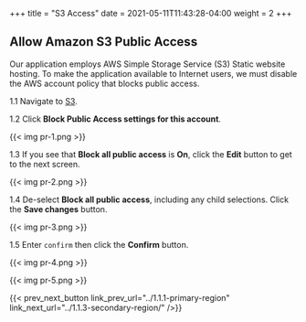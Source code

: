 +++
title = "S3 Access"
date =  2021-05-11T11:43:28-04:00
weight = 2
+++

## Allow Amazon S3 Public Access

Our application employs AWS Simple Storage Service (S3) Static website hosting. To make the application available to Internet users, we must disable the AWS account policy that blocks public access.

1.1 Navigate to [S3](https://us-east-1.console.aws.amazon.com/s3/home?region=us-east-1#/).

1.2 Click **Block Public Access settings for this account**.

{{< img pr-1.png >}}

1.3 If you see that **Block all public access** is **On**, click the **Edit** button to get to the next screen.

{{< img pr-2.png >}}

1.4 De-select **Block all public access**, including any child selections. Click the **Save changes** button.

{{< img pr-3.png >}}

1.5 Enter `confirm` then click the **Confirm** button.

{{< img pr-4.png >}}

{{< img pr-5.png >}}

{{< prev_next_button link_prev_url="../1.1.1-primary-region" link_next_url="../1.1.3-secondary-region/" />}}
